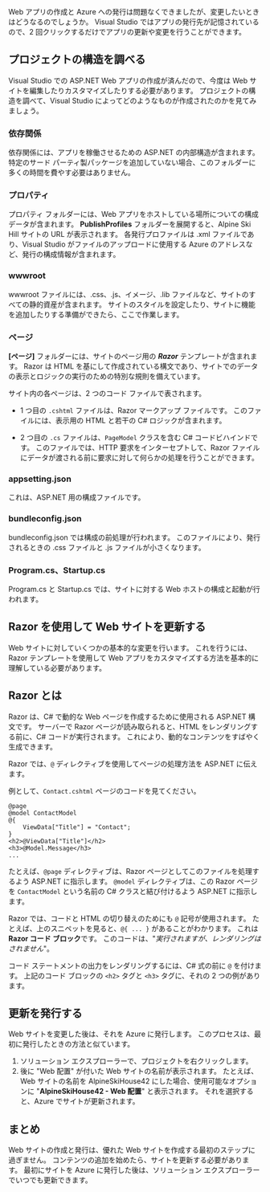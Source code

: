Web アプリの作成と Azure への発行は問題なくできましたが、変更したいときはどうなるのでしょうか。 Visual Studio ではアプリの発行先が記憶されているので、2 回クリックするだけでアプリの更新や変更を行うことができます。

## <a name="explore-the-project-structure"></a>プロジェクトの構造を調べる

Visual Studio での ASP.NET Web アプリの作成が済んだので、今度は Web サイトを編集したりカスタマイズしたりする必要があります。 プロジェクトの構造を調べて、Visual Studio によってどのようなものが作成されたのかを見てみましょう。

### <a name="dependencies"></a>依存関係

依存関係には、アプリを稼働させるための ASP.NET の内部構造が含まれます。 特定のサード パーティ製パッケージを追加していない場合、このフォルダーに多くの時間を費やす必要はありません。

### <a name="properties"></a>プロパティ

プロパティ フォルダーには、Web アプリをホストしている場所についての構成データが含まれます。 **PublishProfiles** フォルダーを展開すると、Alpine Ski Hill サイトの URL が表示されます。 各発行プロファイルは .xml ファイルであり、Visual Studio がファイルのアップロードに使用する Azure のアドレスなど、発行の構成情報が含まれます。

### <a name="wwwroot"></a>wwwroot

wwwroot ファイルには、.css、.js、イメージ、.lib ファイルなど、サイトのすべての静的資産が含まれます。 サイトのスタイルを設定したり、サイトに機能を追加したりする準備ができたら、ここで作業します。

### <a name="pages"></a>ページ

**[ページ]** フォルダーには、サイトのページ用の _**Razor**_ テンプレートが含まれます。
Razor は HTML を基にして作成されている構文であり、サイトでのデータの表示とロジックの実行のための特別な規則を備えています。

サイト内の各ページは、2 つのコード ファイルで表されます。

- 1 つ目の `.cshtml` ファイルは、Razor マークアップ ファイルです。 このファイルには、表示用の HTML と若干の C# ロジックが含まれます。

- 2 つ目の `.cs` ファイルは、`PageModel` クラスを含む C# コードビハインドです。 このファイルでは、HTTP 要求をインターセプトして、Razor ファイルにデータが渡される前に要求に対して何らかの処理を行うことができます。

### <a name="appsettingjson"></a>appsetting.json

これは、ASP.NET 用の構成ファイルです。

### <a name="bundleconfigjson"></a>bundleconfig.json

bundleconfig.json では構成の前処理が行われます。 このファイルにより、発行されるときの .css ファイルと .js ファイルが小さくなります。

### <a name="programcs-and-startupcs"></a>Program.cs、Startup.cs

Program.cs と Startup.cs では、サイトに対する Web ホストの構成と起動が行われます。

## <a name="updating-your-website-using-razor"></a>Razor を使用して Web サイトを更新する

Web サイトに対していくつかの基本的な変更を行います。 これを行うには、Razor テンプレートを使用して Web アプリをカスタマイズする方法を基本的に理解している必要があります。

## <a name="what-is-razor"></a>Razor とは

Razor は、C# で動的な Web ページを作成するために使用される ASP.NET 構文です。 サーバーで Razor ページが読み取られると、HTML をレンダリングする前に、C# コードが実行されます。 これにより、動的なコンテンツをすばやく生成できます。

Razor では、`@` ディレクティブを使用してページの処理方法を ASP.NET に伝えます。

例として、`Contact.cshtml` ページのコードを見てください。

```aspx-csharp
@page
@model ContactModel
@{
    ViewData["Title"] = "Contact";
}
<h2>@ViewData["Title"]</h2>
<h3>@Model.Message</h3>
...
```

たとえば、`@page` ディレクティブは、Razor ページとしてこのファイルを処理するよう ASP.NET に指示します。
`@model` ディレクティブは、この Razor ページを `ContactModel` という名前の C# クラスと結び付けるよう ASP.NET に指示します。

Razor では、コードと HTML の切り替えのためにも `@` 記号が使用されます。
たとえば、上のスニペットを見ると、`@{ ... }` があることがわかります。 これは **Razor コード ブロック**です。 このコードは、"_実行されますが、レンダリングはされません_"。

コード ステートメントの出力をレンダリングするには、C# 式の前に `@` を付けます。 上記のコード ブロックの `<h2>` タグと `<h3>` タグに、それの 2 つの例があります。

## <a name="publish-your-updates"></a>更新を発行する

Web サイトを変更した後は、それを Azure に発行します。 このプロセスは、最初に発行したときの方法と似ています。

1. ソリューション エクスプローラーで、プロジェクトを右クリックします。
1. 後に "Web 配置" が付いた Web サイトの名前が表示されます。 たとえば、Web サイトの名前を AlpineSkiHouse42 にした場合、使用可能なオプションに "**AlpineSkiHouse42 - Web 配置**" と表示されます。 それを選択すると、Azure でサイトが更新されます。

## <a name="summary"></a>まとめ

Web サイトの作成と発行は、優れた Web サイトを作成する最初のステップに過ぎません。 コンテンツの追加を始めたら、サイトを更新する必要があります。 最初にサイトを Azure に発行した後は、ソリューション エクスプローラーでいつでも更新できます。
